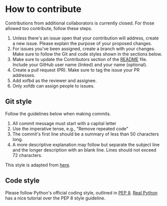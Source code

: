 # How to contribute

Contributions from additional collaborators is currently closed. For those allowed too contribute, follow these steps.

1. Unless there's an issue open that your contribution will address, create a new issue. Please explain the purpose of your proposed changes.
1. For issues you've been assigned, create a branch with your changes. Make sure to follow the Git and code styles shown in the sections below.
1. Make sure to update the Contributors section of the [README](README.md) file. Include your GitHub user name (linked) and your name (optional).
1. Create a pull request (PR). Make sure to tag the issue your PR addresses.
1. Add xofbd as the reviewer and assignee.
1. Only xofdb can assign people to issues.

## Git style
Follow the guidelines below when making commits.
1. All commit message must start with a capital letter
1. Use the imperative tense, e.g., "Remove repeated code"
1. The commit's first line should be a summary of less than 50 characters long.
1. A more descriptive explanation may follow but separate the subject line and the longer description with an blank line. Lines should not exceed 72 characters.

This style is adapted from [here](https://tbaggery.com/2008/04/19/a-note-about-git-commit-messages.html).

## Code style
Please follow Python's official coding style, outlined in [PEP 8](https://www.python.org/dev/peps/pep-0008/). [Real Python](https://realpython.com/python-pep8/) has a nice tutorial over the PEP 8 style guideline.
